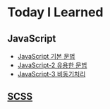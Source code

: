 [javascriptlink]: ./JavaScript/javascript.md
[javascriptlinktwo]: ./JavaScript/javascript2.md
[javascriptlinkthree]: ./JavaScript/javascript3.md
[scsslink]: scss.md

# Today I Learned

## JavaScript

- [JavaScript 기본 문법][javascriptlink]
- [JavaScript-2 유용한 문법][javascriptlinktwo]
- [JavaScript-3 비동기처리][javascriptlinkthree]

## [SCSS][scsslink]